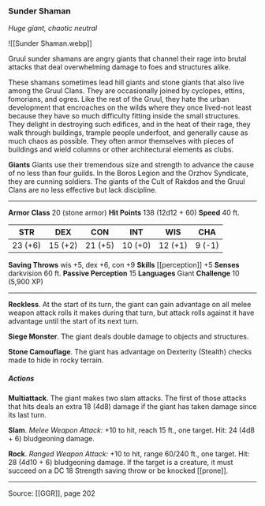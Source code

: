 ### Sunder Shaman
_Huge giant, chaotic neutral_

![[Sunder Shaman.webp]]

Gruul sunder shamans are angry giants that channel their rage into brutal attacks that deal overwhelming damage to foes and structures alike.

These shamans sometimes lead hill giants and stone giants that also live among the Gruul Clans. They are occasionally joined by cyclopes, ettins, fomorians, and ogres. Like the rest of the Gruul, they hate the urban development that encroaches on the wilds where they once lived-not least because they have so much difficulty fitting inside the small structures. They delight in destroying such edifices, and in the heat of their rage, they walk through buildings, trample people underfoot, and generally cause as much chaos as possible. They often armor themselves with pieces of buildings and wield columns or other architectural elements as clubs.


**Giants** Giants use their tremendous size and strength to advance the cause of no less than four guilds. In the Boros Legion and the Orzhov Syndicate, they are cunning soldiers. The giants of the Cult of Rakdos and the Gruul Clans are no less effective but lack discipline.






---

**Armor Class** 20 (stone armor)
**Hit Points** 138 (12d12 + 60)
**Speed** 40 ft.

| STR     | DEX     | CON     | INT     | WIS     | CHA     |
|---------|---------|---------|---------|---------|---------|
| 23 (+6) | 15 (+2) | 21 (+5) | 10 (+0) | 12 (+1) | 9 (-1) |

**Saving Throws** wis +5, dex +6, con +9
**Skills** [[perception]] +5
**Senses** darkvision 60 ft.
**Passive Perception** 15
**Languages** Giant
**Challenge** 10 (5,900 XP)

---

**Reckless**. At the start of its turn, the giant can gain advantage on all melee weapon attack rolls it makes during that turn, but attack rolls against it have advantage until the start of its next turn.

**Siege Monster**. The giant deals double damage to objects and structures.

**Stone Camouflage**. The giant has advantage on Dexterity (Stealth) checks made to hide in rocky terrain.

##### Actions
**Multiattack**. The giant makes two slam attacks. The first of those attacks that hits deals an extra 18 (4d8) damage if the giant has taken damage since its last turn.

**Slam**. _Melee Weapon Attack:_ +10 to hit, reach 15 ft., one target. Hit: 24 (4d8 + 6) bludgeoning damage.

**Rock**. _Ranged Weapon Attack:_ +10 to hit, range 60/240 ft., one target. Hit: 28 (4d10 + 6) bludgeoning damage. If the target is a creature, it must succeed on a DC 18 Strength saving throw or be knocked [[prone]].


---

Source: [[GGR]], page 202